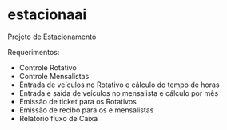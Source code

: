 # estacionaai
Projeto de Estacionamento

Requerimentos:
- Controle Rotativo
- Controle Mensalistas
- Entrada de veículos no Rotativo e cálculo do tempo de horas
- Entrada e saída de veículos no mensalista e cálculo por mês
- Emissão de ticket para os Rotativos
- Emissão de recibo para os e mensalistas
- Relatório fluxo de Caixa
